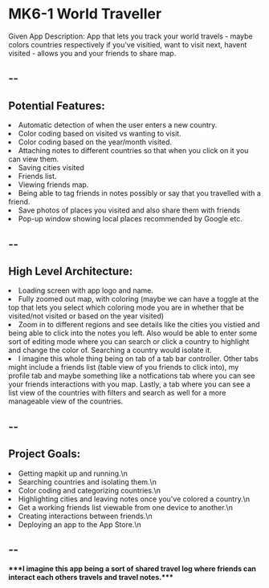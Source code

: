 <h1>MK6-1 World Traveller</h1>
Given App Description: App that lets you track your world travels - maybe colors countries respectively if you've visitied, want to visit next, havent visited - allows you and your friends to share map. 
<h2>--</h2>
<h2>Potential Features:</h2>
    <li>Automatic detection of when the user enters a new country.</li>
    <li>Color coding based on visited vs wanting to visit.</li>
    <li>Color coding based on the year/month visited.</li>
    <li>Attaching notes to different countries so that when you click on it you can view them.</li>
    <li>Saving cities visited</li>
    <li>Friends list.</li>
    <li>Viewing friends map.</li>
    <li>Being able to tag friends in notes possibly or say that you travelled with a friend.</li>
    <li>Save photos of places you visited and also share them with friends</li>
    <li>Pop-up window showing local places recommended by Google etc.</li>
<h2>--</h2>
<h2>High Level Architecture:</h2>
    <li>Loading screen with app logo and name.</li>
    <li>Fully zoomed out map, with coloring (maybe we can have a toggle at the top that lets you select which coloring mode you are in whether that be visited/not visited or based on the year visited)</li>
    <li>Zoom in to different regions and see details like the cities you vistied and being able to click into the notes you left. Also would be able to enter some sort of editing mode where you can search or click a country to highlight and change the color of. Searching a country would isolate it.</li>
    <li>I imagine this whole thing being on tab of a tab bar controller. Other tabs might include a friends list (table view of you friends to click into), my profile tab and maybe something like a notfications tab where you can see your friends interactions with you map. Lastly, a tab where you can see a list view of the countries with filters and search as well for a more manageable view of the countries.</li>
<h2>--</h2>
<h2>Project Goals:</h2>
    <li>Getting mapkit up and running.\n</li>
    <li>Searching countries and isolating them.\n</li>
    <li>Color coding and categorizing countries.\n</li>
    <li>Highlighting cities and leaving notes once you've colored a country.\n</li>
    <li>Get a working friends list viewable from one device to another.\n</li>
    <li>Creating interactions between friends.\n</li>
    <li>Deploying an app to the App Store.\n</li>
<h2>--</h2>
<p><b>***I imagine this app being a sort of shared travel log where friends can interact each others travels and travel notes.***</b><p>
